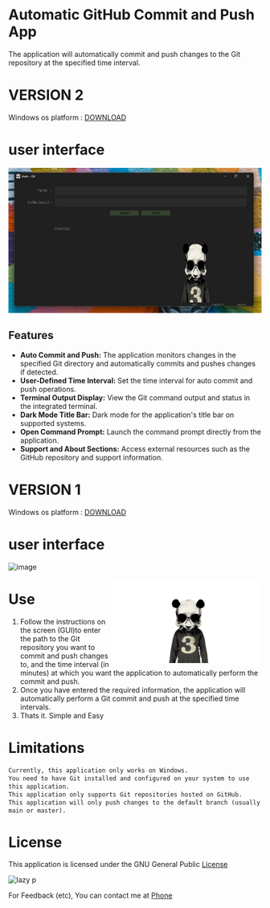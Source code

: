 # Automatic GitHub Commit and Push App

The application will automatically commit and push changes to the Git repository at the specified time interval.

# VERSION 2
Windows os platform  : [ DOWNLOAD ](https://github.com/Hezron26/Auto_git_commit_push/blob/main/Auto-Git2.0.exe?raw=true)

# user interface
![img.png](img.png)

## Features
- **Auto Commit and Push:** The application monitors changes in the specified Git directory and automatically commits and pushes changes if detected.
- **User-Defined Time Interval:** Set the time interval for auto commit and push operations.
- **Terminal Output Display:** View the Git command output and status in the integrated terminal.
- **Dark Mode Title Bar:** Dark mode for the application's title bar on supported systems.
- **Open Command Prompt:** Launch the command prompt directly from the application.
- **Support and About Sections:** Access external resources such as the GitHub repository and support information.
# VERSION 1

Windows os platform  : [ DOWNLOAD ](https://github.com/Hezron26/Auto_git_commit_push/blob/main/Auto-Git.exe?raw=true)

# user interface

![image](https://user-images.githubusercontent.com/55835551/226471488-c492b4fb-6c6e-40c8-a353-d97c4b14ed0f.png)

<img align='right'  alt='' width='300' src="https://github.com/Hezron26/assets/blob/main/sckall.png" >

# Use

1. Follow the instructions on the screen (GUI)to enter the path to the Git repository you want to commit and push changes to, and the time interval (in minutes) at which you want the application to automatically perform the commit and push.
2. Once you have entered the required information, the application will automatically perform a Git commit and push at the specified time intervals.
3. Thats it. Simple and Easy

# Limitations

    Currently, this application only works on Windows.
    You need to have Git installed and configured on your system to use this application.
    This application only supports Git repositories hosted on GitHub.
    This application will only push changes to the default branch (usually main or master).

# License

This application is licensed under the GNU General Public  [ License ](https://raw.githubusercontent.com/Hezron26/Auto_git_commit_push/main/LICENSE)


![lazy p](https://user-images.githubusercontent.com/55835551/226184555-72e10ba4-372b-4040-8d6b-cfd2537cc709.jpg)



For Feedback (etc), You can contact me at [ Phone ](https://wa.me/254714415034)
